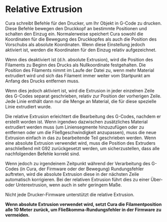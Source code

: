 Relative Extrusion
====
Cura schreibt Befehle für den Drucker, um Ihr Objekt in G-Code zu drucken. Diese Befehle bewegen den Druckkopf an bestimmte Positionen und schalten den Einzug ein. Normalerweise speichert Cura sowohl die Koordinaten für die Bewegung des Druckkopfes als auch die Position des Vorschubs als absolute Koordinaten. Wenn diese Einstellung jedoch aktiviert ist, werden die Koordinaten für den Einzug relativ aufgezeichnet.

Wenn dies deaktiviert ist (d.h. absolute Extrusion), wird die Position des Filaments zu Beginn des Drucks als Nullkoordinate festgehalten. Die Position des Filaments nimmt im Laufe der Datei zu, wenn mehr Material extrudiert wird und sich das Filament immer weiter vom Startpunkt am Anfang des Drucks entfernen muss.

Wenn dies jedoch aktiviert ist, wird die Extrusion in jeder einzelnen Zeile des G-Codes separat geschrieben, relativ zur Position der vorherigen Zeile. Jede Linie enthält dann nur die Menge an Material, die für diese spezielle Linie extrudiert wurde.

Die relative Extrusion erleichtert die Bearbeitung des G-Codes, nachdem er erstellt worden ist. Wenn irgendwo dazwischen zusätzliches Material extrudiert werden muss (um Liniensegmente hinzuzufügen oder zu entfernen oder um die Fließgeschwindigkeit anzupassen), muss die neue Extrusion einfach in das zu bearbeitende Teil geschrieben werden. Wenn eine absolute Extrusion verwendet wird, muss die Position des Extruders anschließend mit G92 zurückgesetzt werden, um sicherzustellen, dass alle nachfolgenden Befehle korrekt sind.

Wenn jedoch zu irgendeinem Zeitpunkt während der Verarbeitung des G-Codes (in Cura, der Firmware oder der Bewegung) Rundungsfehler auftreten, wird die absolute Extrusion diese in der nächsten Zeile automatisch korrigieren. Bei der relativen Extrusion führt dies zu einer Über- oder Unterextrusion, wenn auch in sehr geringem Maße.

Nicht jede Drucker-Firmware unterstützt die relative Extrusion.

**Wenn absolute Extrusion verwendet wird, setzt Cura die Filamentposition alle 10 Meter zurück, um Fließkomma-Rundungsfehler in der Firmware zu vermeiden.**